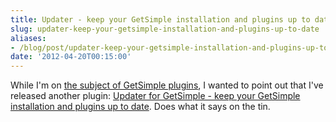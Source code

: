 ```yaml
---
title: Updater - keep your GetSimple installation and plugins up to date
slug: updater-keep-your-getsimple-installation-and-plugins-up-to-date
aliases:
- /blog/post/updater-keep-your-getsimple-installation-and-plugins-up-to-date
date: '2012-04-20T00:15:00'
---
```


<p>While I'm on <a href="http://www.reedmurphy.net/post/simple-backups-takes-second-place">the subject of GetSimple plugins</a>, I wanted to point out that I've released another plugin: <a href="https://github.com/RWJMurphy/GetSimple-Updater">Updater for GetSimple - keep your GetSimple installation and plugins up to date</a>. Does what it says on the tin.</p>

<!--more-->
